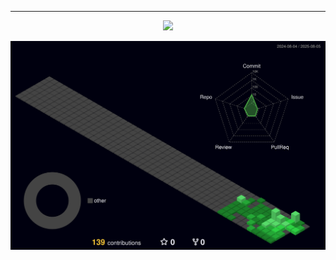 ---
<p align="center">
  <img src="https://github.com/user-attachments/assets/427b9ee0-c3b9-46be-a441-78f287a5fd79">
</p>


  ![](./profile-3d-contrib/profile-night-green.svg)


<!--
**reappearancee/reappearancee** is a ✨ _special_ ✨ repository because its `README.md` (this file) appears on your GitHub profile.

Here are some ideas to get you started:

- 🔭 I’m currently working on ...
- 🌱 I’m currently learning ...
- 👯 I’m looking to collaborate on ...
- 🤔 I’m looking for help with ...
- 💬 Ask me about ...
- 📫 How to reach me: ...
- 😄 Pronouns: ...
- ⚡ Fun fact: ...
-->
